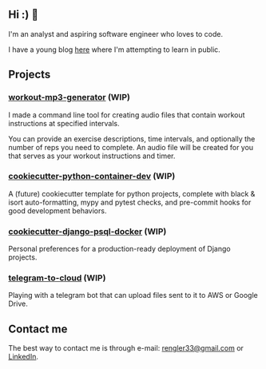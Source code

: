 ## Hi :) 👋

I'm an analyst and aspiring software engineer who loves to code.

I have a young blog [here](https://www.rkengler.com) where I'm attempting to learn in public.

## Projects


### [workout-mp3-generator](https://github.com/rengler33/workout-mp3-generator) (WIP)

I made a command line tool for creating audio files that contain workout instructions at specified intervals.

You can provide an exercise descriptions, time intervals, and optionally the number of reps you need to complete. An audio file will be created for you that serves as your workout instructions and timer.


### [cookiecutter-python-container-dev](https://github.com/rengler33/python_docker_starter) (WIP)

A (future) cookiecutter template for python projects, complete with black & isort auto-formatting, mypy and pytest checks, and pre-commit hooks for good development behaviors.


### [cookiecutter-django-psql-docker](https://github.com/rengler33/cookiecutter-django-psql-docker) (WIP)

Personal preferences for a production-ready deployment of Django projects.


### [telegram-to-cloud](https://github.com/rengler33/telegram-to-cloud) (WIP)

Playing with a telegram bot that can upload files sent to it to AWS or Google Drive.

## Contact me

The best way to contact me is through e-mail: rengler33@gmail.com or [LinkedIn](https://www.linkedin.com/in/rengler33/).
